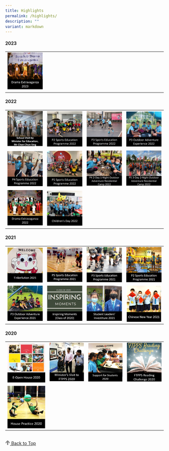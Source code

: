 ```yaml
---
title: Highlights
permalink: /highlights/
description: ""
variant: markdown
---
```

#### 2023

<table>
	<tbody>
	<tr>
		<td width="25%">
			<a href="/highlights/2022/drama-extravaganza-2022/">
				<img src="/images/Highlights/2023/Drama_Extravaganza_2023.jpg">
				</a>
			</td>
		<td>		</td>
		<td>		</td>
		<td>		</td>
	</tr>	
</tbody></table>

#### 2022

<table>
	<tbody><tr>
		<td width="25%">
			<a href="/highlights/school-visit-by-minister-for-education-mr-chan-chun-sing">
				<img src="/images/Min%20visit%20logo.png">
			</a>
		</td>
		<td width="25%">
			<a href="/highlights/p2-sports-education-programme-2022">
				<img src="/images/Logo%20P2%20Sports%20Education%20Programme%202022.png">
			</a>
		</td>
		<td width="25%">
			<a href="/highlights/p3-sports-education-programme-2022">
				<img src="/images/Logo%20P3%20Sports%20Education%20Programme%202022.jpg">
			</a>
		</td>
		<td width="25%">
			<a href="/highlights/p3-outdoor-adventure-experience-2022">
				<img src="/images/Logo%20P3%20Outdoor%20Adventure%20Experience%202022.jpg">
			</a>
		</td>
	</tr>
	<tr>
		<td width="25%">
			<a href="/highlights/p4-sports-education-programme-2022">
				<img src="/images/Logo%20P4%20Sports%20Education%20Programme%202022.jpg">
			</a>
		</td>
		<td width="25%">
			<a href="/highlights/p5-sports-education-programme-2022">
				<img src="/images/P5%20Sports%20Education%20Programme%202022.jpg">
			</a>
		</td>
		<td width="25%">
			<a href="/highlights/2022/P4-2D1N-OA-Camp-2022">
				<img src="/images/Highlights/2022/P4%202D1N%20Outdoor%20Camp%202022/P4%202-Day%201-Night%20Outdoor%20Adventure%20Residential%20Camp%202022.jpg">
			</a>
		</td>
		<td width="25%">
			<a href="/highlights/2022/P5-3D2N-OA-Camp-2022">
				<img src="/images/Highlights/2022/P5%203D2N%20OA%20Camp/P5%203-Day%202-Night%20Outdoor%20Adventure%20Residential%20Camp%202022.jpg">
			</a>
		</td>
	</tr>
	<tr>
		<td width="25%">
			<a href="/highlights/2022/drama-extravaganza-2022/">
				<img src="/images/Highlights/2022/Drama%20Extravaganza%202022/Drama%20Extravaganza%202022%20Pic%20Link.jpg">
				</a>
			</td>
			<td width="25%">
				<a href="/highlights/2022/ChildrensDay2022/">
				<img src="/images/Highlights/2022/Children's%20Day%202022/Children's%20Day%202022.jpg">
			</a>
		</td>
		<td>		</td>
		<td>		</td>
	</tr>	
</tbody></table>

#### 2021

<table>
	<tbody><tr>
		<td width="25%">
			<a href="/highlights/tinkerlution-2021">
				<img src="/images/Tinkerlution%202021.jpg">
			</a>
		</td>
		<td width="25%">
			<a href="/highlights/p5-sports-education-programme-2021">
				<img src="/images/P5%20Sports%20Education%20Programme%202021.jpg">
			</a>
		</td>
		<td width="25%">
			<a href="/highlights/p3-sports-education-programme-2021">
				<img src="/images/P3%20Sports%20Education%20Programme%202021.jpg">
			</a>
		</td>
		<td width="25%">
			<a href="/highlights/p2-sports-education-programme-2021">
				<img src="/images/P2%20Sports%20Education%20Programme%202021.jpg">
			</a>
		</td>
	</tr>
	<tr>
		<td width="25%">
			<a href="/highlights/p3-outdoor-adventure-experience-2021">
				<img src="/images/P3%20Outdoor%20Adventure%20Experience%202021.jpg">
			</a>
		</td>
		<td width="25%">
			<a href="/highlights/inspiring-moments-class-of-2020">
				<img src="/images/INSPIRING%20MOMENTS.png">
			</a>
		</td>
		<td width="25%">
			<a href="/highlights/student-leaders-investiture-2021">
				<img src="/images/STUDENT%20LEADERS%20INVESTITURE%201.png">
			</a>
		</td>
		<td width="25%">
			<a href="/highlights/chinese-new-year-celebration-2021">
				<img src="/images/CNY%202021.png">
			</a>
		</td>
	</tr>
</tbody></table>

#### 2020

<table>
	<tbody><tr>
		<td width="26.5%">
			<a href="/highlights/e-open-house-2020">
				<img src="/images/e-Open%20House%202020.jpg">
			</a>
		</td>
		<td>
			<a href="/highlights/ministers-visit-to-ftpps">
				<img src="/images/Minister%20Visit%20to%20FTPPS%204.png">
			</a>
		</td>
		<td>
			<a href="/highlights/support-for-students">
				<img src="/images/Support%20for%20Students%202020.png">
			</a>
		</td>
		<td>
			<a href="/highlights/ftpps-digital-reading-challenge-2020">
				<img src="/images/FTPPS%20Reading%20Challenge%202020.png">
			</a>
		</td>
	</tr>
		<tr>
		<td width="25%">
			<a href="/highlights/house-practice-2020">
				<img src="/images/House%20Practice%202020.png">
			</a>
		</td>
		<td>		</td>
		<td>		</td>
		<td>		</td>
	</tr>	
</tbody></table>

<br>

<a href="/highlights#lo_main">
	 <img src="/images/arrow-up.png" style="width:3%" align="centre"> 
	Back to Top
	</a>